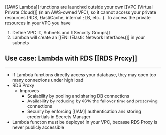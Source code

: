 [[AWS Lambda]] functions are launched outside your own [[VPC (Virtual Private Cloud)]] (in an AWS-owned VPC), so it cannot access your private resources (RDS, ElastiCache, internal ELB, etc...). To access the private resources in your VPC you have
1. Define VPC ID, Subnets and [[Security Groups]]
2. Lambda will create an [[ENI (Elastic Network Interfaces)]] in your subnets

## Use case: Lambda with RDS [[RDS Proxy]]
---
- If Lambda functions directly access your database, they may open too many connections under high load
- RDS Proxy
	- Improves
		- Scalability by pooling and sharing DB connections
		- Availability by reducing by 66% the failover time and preserving connections
		- Security by enforcing [[IAM]] authentication and storing credentials in Secrets Manager
- Lambda function must be deployed in your VPC, because RDS Proxy is never publicly accessible